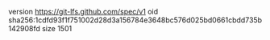 version https://git-lfs.github.com/spec/v1
oid sha256:1cdfd93f1f751002d28d3a156784e3648bc576d025bd0661cbdd735b142908fd
size 1501
